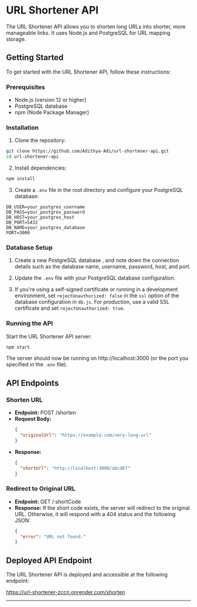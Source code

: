 # URL Shortener API

The URL Shortener API allows you to shorten long URLs into shorter, more manageable links. It uses Node.js and PostgreSQL for URL mapping storage.

## Getting Started

To get started with the URL Shortener API, follow these instructions:

### Prerequisites

- Node.js (version 12 or higher)
- PostgreSQL database
- npm (Node Package Manager)

### Installation

1. Clone the repository:

```bash
git clone https://github.com/Adithya-Adi/url-shortener-api.git
cd url-shortener-api
```

2. Install dependencies:

```bash
npm install
```

3. Create a `.env` file in the root directory and configure your PostgreSQL database:

```env
DB_USER=your_postgres_username
DB_PASS=your_postgres_password
DB_HOST=your_postgres_host
DB_PORT=5432
DB_NAME=your_postgres_database
PORT=3000
```

### Database Setup

1. Create a new PostgreSQL database , and note down the connection details such as the database name, username, password, host, and port.

2. Update the `.env` file with your PostgreSQL database configuration.

3. If you're using a self-signed certificate or running in a development environment, set `rejectUnauthorized: false` in the `ssl` option of the database configuration in `db.js`. For production, use a valid SSL certificate and set `rejectUnauthorized: true`.

### Running the API

Start the URL Shortener API server:

```bash
npm start
```

The server should now be running on http://localhost:3000 (or the port you specified in the `.env` file).

## API Endpoints

### Shorten URL

- **Endpoint:** POST /shorten
- **Request Body:**
  ```json
  {
    "originalUrl": "https://example.com/very-long-url"
  }
  ```
- **Response:**
  ```json
  {
    "shortUrl": "http://localhost:3000/abcdEf"
  }
  ```

### Redirect to Original URL

- **Endpoint:** GET /:shortCode
- **Response:**
  If the short code exists, the server will redirect to the original URL. Otherwise, it will respond with a 404 status and the following JSON:
  ```json
  {
    "error": "URL not found."
  }
  ```

## Deployed API Endpoint

The URL Shortener API is deployed and accessible at the following endpoint:

https://url-shortener-zccn.onrender.com/shorten

---
